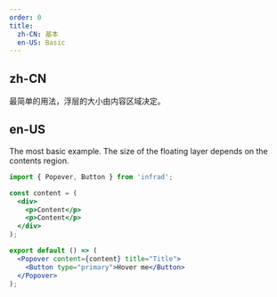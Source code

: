 ```yaml
---
order: 0
title:
  zh-CN: 基本
  en-US: Basic
---
```


## zh-CN

最简单的用法，浮层的大小由内容区域决定。

## en-US

The most basic example. The size of the floating layer depends on the contents region.

```jsx
import { Popover, Button } from 'infrad';

const content = (
  <div>
    <p>Content</p>
    <p>Content</p>
  </div>
);

export default () => (
  <Popover content={content} title="Title">
    <Button type="primary">Hover me</Button>
  </Popover>
);
```

<style>
.ant-popover-content p {
  margin: 0;
}
</style>

